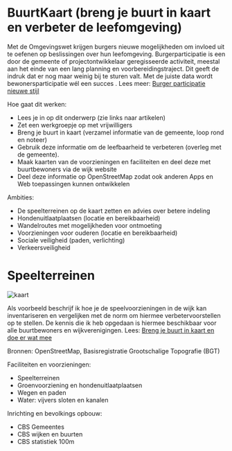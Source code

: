 # BuurtKaart (breng je buurt in kaart en verbeter de leefomgeving)


Met de Omgevingswet krijgen burgers nieuwe mogelijkheden om invloed uit te oefenen op beslissingen over hun leefomgeving. 
Burgerparticipatie is een door de gemeente of projectontwikkelaar geregisseerde activiteit, meestal aan het einde van een lang planning en voorbereidingstraject. 
Dit geeft de indruk dat er nog maar weinig bij te sturen valt.
Met de juiste data wordt bewonersparticipatie wél een succes . Lees meer: [Burger participatie nieuwe stijl](https://tauvicr.wordpress.com/2021/11/16/burgerparticipatie-nieuwe-stijl/)

Hoe gaat dit werken:
* Lees je in op dit onderwerp (zie links naar artikelen)
* Zet een werkgroepje op met vrijwilligers
* Breng je buurt in kaart (verzamel informatie van de gemeente, loop rond en noteer)
* Gebruik deze informatie om de leefbaarheid te verbeteren (overleg met de gemeente).
* Maak kaarten van de voorzieningen en faciliteiten en deel deze met buurtbewoners via de wijk website
* Deel deze informatie op OpenStreetMap zodat ook anderen Apps en Web toepassingen kunnen ontwikkelen

Ambities: 
* De speelterreinen op de kaart zetten en advies over betere indeling
* Hondenuitlaatplaatsen (locatie en bereikbaarheid)
* Wandelroutes met mogelijkheden voor ontmoeting
* Voorzieningen voor ouderen (locatie en bereikbaarheid)
* Sociale veiligheid (paden, verlichting)
* Verkeersveiligheid

# Speelterreinen

![kaart](https://tauvicr.files.wordpress.com/2021/11/qgis_buurtkaart.png?w=2048)


Als voorbeeld beschrijf ik hoe je de speelvoorzieningen in de wijk kan inventariseren en vergelijken met de norm om hiermee verbetervoorstellen op te stellen. 
De kennis die ik heb opgedaan is hiermee beschikbaar voor alle buurtbewoners en wijkverenigingen. Lees: [Breng je buurt in kaart en doe er wat mee](https://tauvicr.wordpress.com/2021/11/20/breng-je-buurt-in-kaart-en-doe-er-wat-mee/)


Bronnen: OpenStreetMap, Basisregistratie Grootschalige Topografie (BGT)

Faciliteiten en voorzieningen:
* Speelterreinen
* Groenvoorziening en hondenuitlaatplaatsen
* Wegen en paden
* Water: vijvers sloten en kanalen

Inrichting en bevolkings opbouw:
* CBS Gemeentes
* CBS wijken en buurten
* CBS statistiek 100m
